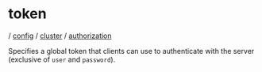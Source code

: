 # token

/ [config](/reference/server-config/index.md) / [cluster](/reference/server-config/config/cluster/index.md) / [authorization](/reference/server-config/config/cluster/authorization/index.md) 

Specifies a global token that clients can use to authenticate with
the server (exclusive of `user` and `password`).

